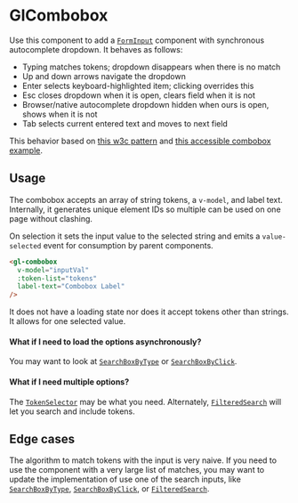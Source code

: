 # GlCombobox

Use this component to add a [`FormInput`](/?path=/story/base-form-form-input--default) component with synchronous autocomplete dropdown. It behaves as follows:

- Typing matches tokens; dropdown disappears when there is no match  
- Up and down arrows navigate the dropdown  
- Enter selects keyboard-highlighted item; clicking overrides this  
- Esc closes dropdown when it is open, clears field when it is not  
- Browser/native autocomplete dropdown hidden when ours is open, shows when it is not  
- Tab selects current entered text and moves to next field  

This behavior based on [this w3c pattern](https://www.w3.org/TR/wai-aria-practices/examples/combobox/aria1.1pattern/listbox-combo.html) and [this accessible combobox example](https://alligator.io/vuejs/vue-a11y-autocomplete/).

## Usage

The combobox accepts an array of string tokens, a `v-model`, and label text. Internally, it generates unique element IDs so multiple can be used on one page without clashing.

On selection it sets the input value to the selected string and emits a `value-selected` event for consumption by parent components.

```html
<gl-combobox
  v-model="inputVal"
  :token-list="tokens"
  label-text="Combobox Label"
/>
```

It does not have a loading state nor does it accept tokens other than strings. It allows for one selected value.

#### What if I need to load the options asynchronously?
You may want to look at [`SearchBoxByType`](/?path=/story/base-search-box-by-type--default) or [`SearchBoxByClick`](/?path=/story/base-search-box-by-click--default).

#### What if I need multiple options?
The [`TokenSelector`](/?path=/story/base-token-selector--default) may be what you need. Alternately, [`FilteredSearch`](/?path=/story/base-filtered-search--default) will let you search and include tokens.

## Edge cases

The algorithm to match tokens with the input is very naive. If you need to use the component with a very large list of matches, you may want to update the implementation of use one of the search inputs, like [`SearchBoxByType`](/?path=/story/base-search-box-by-type--default), [`SearchBoxByClick`](/?path=/story/base-search-box-by-click--default), or [`FilteredSearch`](/?path=/story/base-filtered-search--default).  

